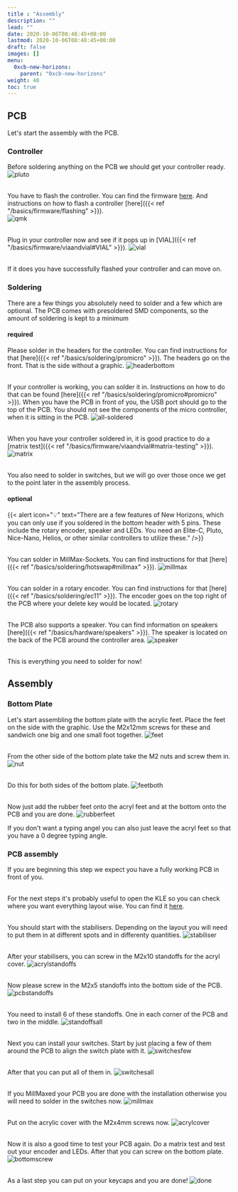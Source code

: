 ```yaml
---
title : "Assembly"
description: ""
lead: ""
date: 2020-10-06T08:48:45+00:00
lastmod: 2020-10-06T08:48:45+00:00
draft: false
images: []
menu:
  0xcb-new-horizons:
    parent: "0xcb-new-horizons"
weight: 40
toc: true
---
```


## PCB

Let's start the assembly with the PCB.

### Controller

Before soldering anything on the PCB we should get your controller ready.
![pluto](pluto.jpg)

<br>You have to flash the controller. You can find the firmware <a href="https://files.keeb.supply/firmware/NewHorizons/" >here<a>. And instructions on how to flash a controller [here]({{< ref "/basics/firmware/flashing" >}}).<br>
![qmk](qmk.jpg)

<br> Plug in your controller now and see if it pops up in [VIAL]({{< ref "/basics/firmware/viaandvial#VIAL" >}}).
![vial](vial.jpg)

<br>If it does you have successfully flashed your controller and can move on.
![]()

### Soldering

There are a few things you absolutely need to solder and a few which are optional. The PCB comes with presoldered SMD components, so the amount of soldering is kept to a minimum

#### required

Please solder in the headers for the controller. You can find instructions for that [here]({{< ref "/basics/soldering/promicro" >}}). The headers go on the front. That is the side without a graphic.
![headerbottom](headerbottom.jpg)

<br>If your controller is working, you can solder it in. Instructions on how to do that can be found [here]({{< ref "/basics/soldering/promicro#promicro" >}}). When you have the PCB in front of you, the USB port should go to the top of the PCB. You should not see the components of the micro controller, when it is sitting in the PCB.
![all-soldered](all-soldered.jpg)

<br>When you have your controller soldered in, it is good practice to do a [matrix test]({{< ref "/basics/firmware/viaandvial#matrix-testing" >}}).
![matrix](matrix.jpg)

<br>You also need to solder in switches, but we will go over those once we get to the point later in the assembly process.

#### optional

{{< alert icon="💡" text="There are a few features of New Horizons, which you can only use if you soldered in the bottom header with 5 pins. These include the rotary encoder, speaker and LEDs. You need an Elite-C, Pluto, Nice-Nano, Helios, or other similar controllers to utilize these." />}}

<br>You can solder in MillMax-Sockets. You can find instructions for that [here]({{< ref "/basics/soldering/hotswap#millmax" >}}).
![millmax](millmax.jpg)

<br>You can solder in a rotary encoder. You can find instructions for that [here]({{< ref "/basics/soldering/ec11" >}}). The encoder goes on the top right of the PCB where your delete key would be located.
![rotary](rotary.jpg)

<br>The PCB also supports a speaker. You can find information on speakers [here]({{< ref "/basics/hardware/speakers" >}}). The speaker is located on the back of the PCB around the controller area.
![speaker](speaker.jpg)

<br>This is everything you need to solder for now!

## Assembly

### Bottom Plate

Let's start assembling the bottom plate with the acrylic feet. Place the feet on the side with the graphic. Use the M2x12mm screws for these and sandwich one big and one small foot together.
![feet](feet.jpg)

<br>From the other side of the bottom plate take the M2 nuts and screw them in.
![nut](nut.jpg)

<br>Do this for both sides of the bottom plate.
![feetboth](feetboth.jpg)

<br>Now just add the rubber feet onto the acryl feet and at the bottom onto the PCB and you are done.
![rubberfeet](rubberfeetplaced.jpg)

If you don't want a typing angel you can also just leave the acryl feet so that you have a 0 degree typing angle.

### PCB assembly

If you are beginning this step we expect you have a fully working PCB in front of you.

<br>For the next steps it's probably useful to open the KLE so you can check where you want everything layout wise. You can find it [here](http://www.keyboard-layout-editor.com/##@@_y:0.25&x:15.75%3B&=BkSpc&_c=%23274C77%3B&=Insert%3B&@_y:0.25&x:2.75%3B&=ESC&_c=%23cccccc%3B&=!%0A1&=%2F@%0A2&=%23%0A3&=$%0A4&=%25%0A5&=%5E%0A6&=%2F&%0A7&=*%0A8&=(%0A9&=)%0A0&=%2F_%0A-&=+%0A%2F=&_c=%23274C77&w:2%3B&=Backspace&_c=%23cccccc%3B&=Delete%3B&@_x:2.75&c=%23274C77&w:1.5%3B&=Tab&_c=%23cccccc%3B&=Q&=W&=E&=R&=T&=Y&=U&=I&=O&=P&=%7B%0A%5B&=%7D%0A%5D&_c=%23274C77&w:1.5%3B&=%7C%0A%5C&_c=%23cccccc%3B&=PgUp&_x:1.25&c=%23274C77&w:1.25&h:2&w2:1.5&h2:1&x2:-0.25%3B&=Enter%3B&@_x:0.25&w:1.25&w2:1.75&l:true%3B&=Caps%20Lock&_x:1.25&w:1.25&w2:1.75%3B&=Caps%20Lock&_x:0.5&c=%23cccccc%3B&=A&=S&=D&=F&=G&=H&=J&=K&=L&=%2F:%0A%2F%3B&=%22%0A'&_c=%23274C77&w:2.25%3B&=Enter&_c=%23cccccc%3B&=PgDn&_x:0.25%3B&=%7C%0A%5C%3B&@_x:0.25&c=%23274C77&w:1.25%3B&=Shift&_c=%23cccccc%3B&=%3E%0A%3C%0A%0A%7C&_x:0.25&c=%23274C77&w:2.25%3B&=Shift&_c=%23cccccc%3B&=Z&=X&=C&=V&=B&=N&=M&=%3C%0A,&=%3E%0A.&=%3F%0A%2F%2F&_c=%23274C77&w:1.75%3B&=Shift&_c=%236096BA%3B&=%E2%86%91&_c=%23cccccc%3B&=End%3B&@_x:2.75&c=%23274C77&w:1.25%3B&=Ctrl&_c=%236096BA&w:1.25%3B&=Super&_c=%23A3CEF1&w:1.25%3B&=Alt&_c=%238B8C89&a:7&w:2.75%3B&=&_c=%23E7ECEF&a:4&w:1.25%3B&=Super&_c=%238B8C89&a:7&w:2.25%3B&=&_c=%23A3CEF1&a:4%3B&=Alt&_c=%236096BA%3B&=Super&_c=%23274C77%3B&=Ctrl&_c=%236096BA%3B&=%E2%86%90&=%E2%86%93&=%E2%86%92%3B&@_y:0.25&x:2.75&c=%23274C77&a:7&w:1.25%3B&=&_c=%236096BA&w:1.25%3B&=&_c=%23A3CEF1&w:1.25%3B&=&_c=%238B8C89&w:2.25%3B&=&_c=%23E7ECEF&w:1.25%3B&=&_c=%238B8C89&w:2.75%3B&=&_c=%23A3CEF1%3B&=&_c=%236096BA%3B&=&_c=%23274C77%3B&=%3B&@_x:2.75&w:1.25%3B&=&_c=%236096BA&w:1.25%3B&=&_c=%23A3CEF1&w:1.25%3B&=&_c=%238B8C89&w:6.25%3B&=&_c=%23A3CEF1%3B&=&_c=%236096BA%3B&=&_c=%23274C77%3B&=%3B&@_x:2.75%3B&=&_c=%236096BA%3B&=&_c=%23A3CEF1%3B&=&_c=%238B8C89&w:7%3B&=&_c=%23A3CEF1%3B&=&_c=%236096BA%3B&=&_c=%23274C77%3B&=%3B&@_x:2.75%3B&=&_c=%236096BA%3B&=&_c=%238B8C89&w:10%3B&=&_c=%23274C77%3B&=%3B&@_x:2.75&w:1.25%3B&=&_c=%236096BA&w:1.25%3B&=&_c=%23A3CEF1&w:1.25%3B&=&_c=%238B8C89&w:2.75%3B&=&_c=%23E7ECEF&w:1.25%3B&=&_c=%238B8C89&w:2.25%3B&=&_c=%23A3CEF1&w:1.25%3B&=&_c=%236096BA&w:1.25%3B&=&_c=%23aaaaaa&a:4&w:0.5&d:true%3B&=8,6%0A%0A%0A3,5%3B&@_x:2.75&c=%23274C77&a:7&w:1.25%3B&=&_c=%236096BA&w:1.25%3B&=&_c=%23A3CEF1&w:1.25%3B&=&_c=%238B8C89&w:2.25%3B&=&_c=%23E7ECEF&w:1.25%3B&=&_c=%238B8C89&w:2.75%3B&=&_c=%23A3CEF1&w:1.25%3B&=&_c=%236096BA&w:1.25%3B&=&_c=%23aaaaaa&a:4&w:0.5&d:true%3B&=8,6%0A%0A%0A3,6%3B&@_x:2.75&c=%23274C77&a:7&w:1.25%3B&=&_c=%236096BA&w:1.25%3B&=&_c=%23A3CEF1&w:1.25%3B&=&_c=%238B8C89&w:6.25%3B&=&_c=%23A3CEF1&w:1.25%3B&=&_c=%236096BA&w:1.25%3B&=&_c=%23aaaaaa&a:4&w:0.5&d:true%3B&=8,6%0A%0A%0A3,7%3B&@_x:2.75&c=%23274C77&a:7%3B&=&_c=%236096BA%3B&=&_c=%23A3CEF1%3B&=&_c=%238B8C89&w:7%3B&=&_c=%23A3CEF1&w:1.25%3B&=&_c=%236096BA&w:1.25%3B&=&_c=%23aaaaaa&a:4&w:0.5&d:true%3B&=8,6%0A%0A%0A3,8). 

<br>You should start with the stabilisers. Depending on the layout you will need to put them in at different spots and in differenty quantities.
![stabiliser](stabiliser.jpg)

<br>After your stabilisers, you can screw in the M2x10 standoffs for the acryl cover.
![acrylstandoffs](acrylstandoffs.jpg)

<br>Now please screw in the M2x5 standoffs into the bottom side of the PCB.
![pcbstandoffs](pcbstandoffs.jpg)

<br>You need to install 6 of these standoffs. One in each corner of the PCB and two in the middle.
![standoffsall](standoffsall.jpg)

<br>Next you can install your switches. Start by just placing a few of them around the PCB to align the switch plate with it.
![switchesfew](switchesfew.jpg)

<br>After that you can put all of them in.
![switchesall](switchesall.jpg)

<br>If you MillMaxed your PCB you are done with the installation otherwise you will need to solder in the switches now.
![millmax](millmax.jpg)

<br>Put on the acrylic cover with the M2x4mm screws now.
![acrylcover](acrylcover.jpg)

<br>Now it is also a good time to test your PCB again. Do a matrix test and test out your encoder and LEDs. After that you can screw on the bottom plate.
![bottomscrew](bottomscrew.jpg)

<br>As a last step you can put on your keycaps and you are done!
![done](done.jpg)